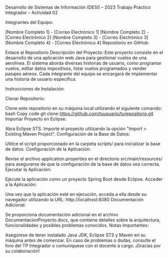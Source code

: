 Desarrollo de Sistemas de Información (DESI) – 2023
Trabajo Práctico Integrador – Actividad 02

Integrantes del Equipo:

[Nombre Completo 1] - [Correo Electrónico 1]
[Nombre Completo 2] - [Correo Electrónico 2]
[Nombre Completo 3] - [Correo Electrónico 3]
[Nombre Completo 4] - [Correo Electrónico 4]
Repositorio en GitHub:

Enlace al Repositorio
Descripción del Proyecto:
Este proyecto consiste en el desarrollo de una aplicación web Java para gestionar vuelos de una aerolínea. El sistema aborda diversas historias de usuario, como programar vuelos, editar datos impositivos, listar vuelos programados y vender pasajes aéreos. Cada integrante del equipo se encargará de implementar una historia de usuario específica.

Instrucciones de Instalación:

Clonar Repositorio:

Clone este repositorio en su máquina local utilizando el siguiente comando:
bash
Copy code
git clone https://github.com/tuusuario/turepositorio.git
Importar Proyecto en Eclipse:

Abra Eclipse STS.
Importe el proyecto utilizando la opción "Import > Existing Maven Project".
Configuración de la Base de Datos:

Utilice el script proporcionado en la carpeta scripts/ para inicializar la base de datos.
Configuración de la Aplicación:

Revise el archivo application.properties en el directorio src/main/resources/ para asegurarse de que la configuración de la base de datos sea correcta.
Ejecutar la Aplicación:

Ejecute la aplicación como un proyecto Spring Boot desde Eclipse.
Acceder a la Aplicación:

Una vez que la aplicación esté en ejecución, acceda a ella desde su navegador utilizando la URL: http://localhost:8080
Documentación Adicional:

Se proporciona documentación adicional en el archivo DocumentacionProyecto.docx, que contiene detalles sobre la arquitectura, funcionalidades y posibles problemas conocidos.
Notas Importantes:

Asegúrese de tener instalado Java JDK, Eclipse STS y Maven en su máquina antes de comenzar.
En caso de problemas o dudas, consulte el foro del TP Integrador o comuníquese con el docente a cargo.
¡Gracias por su colaboración!